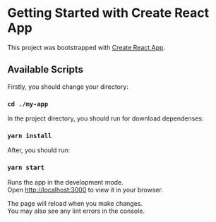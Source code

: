 # Getting Started with Create React App

This project was bootstrapped with [Create React App](https://github.com/facebook/create-react-app).

## Available Scripts

Firstly, you should change your directory:

### `cd ./my-app`

In the project directory, you should run for download dependenses:

### `yarn install`

After, you should run:

### `yarn start`

Runs the app in the development mode.\
Open [http://localhost:3000](http://localhost:3000) to view it in your browser.

The page will reload when you make changes.\
You may also see any lint errors in the console.
